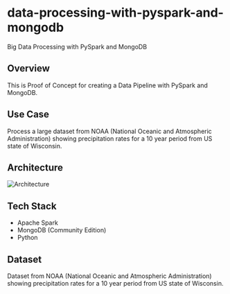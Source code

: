 # data-processing-with-pyspark-and-mongodb
Big Data Processing with PySpark and MongoDB

## Overview 

This is Proof of Concept for creating a Data Pipeline with PySpark and MongoDB.

## Use Case

Process a large dataset from NOAA (National Oceanic and Atmospheric Administration) showing precipitation rates for a 10 year period from US state of Wisconsin.

## Architecture

![Architecture](https://github.com/user-attachments/assets/13ce9cda-445d-4d8c-a143-680cf91850cb)

## Tech Stack

- Apache Spark
- MongoDB (Community Edition)
- Python

## Dataset

Dataset from NOAA (National Oceanic and Atmospheric Administration) showing precipitation rates for a 10 year period from US state of Wisconsin.
